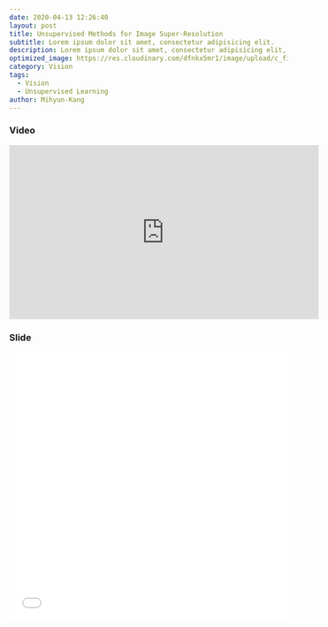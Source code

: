 ```yaml
---
date: 2020-04-13 12:26:40
layout: post
title: Unsupervised Methods for Image Super-Resolution
subtitle: Lorem ipsum dolor sit amet, consectetur adipisicing elit.
description: Lorem ipsum dolor sit amet, consectetur adipisicing elit, sed do eiusmod tempor incididunt ut labore et dolore magna aliqua.
optimized_image: https://res.cloudinary.com/dfnkx5mr1/image/upload/c_fit,h_200,q_100,w_380/v1602308423/post_img/Screenshot-from-2019-08-30-22-56-05_kmhbwi.png
category: Vision
tags:
  - Vision
  - Unsupervised Learning
author: Mihyun-Kang
---
```


### Video
<iframe width="560" height="315" src="https://www.youtube.com/embed/mIFSPXRjZqs" frameborder="0" allow="accelerometer; autoplay; clipboard-write; encrypted-media; gyroscope; picture-in-picture" allowfullscreen></iframe>

### Slide
<iframe src="//www.slideshare.net/slideshow/embed_code/key/kERKwVcdQRAdFz" width="595" height="485" frameborder="0" marginwidth="0" marginheight="0" scrolling="no" style="border:1px solid #CCC; border-width:0px; margin-bottom:5px; max-width: 100%;" allowfullscreen> </iframe> 
